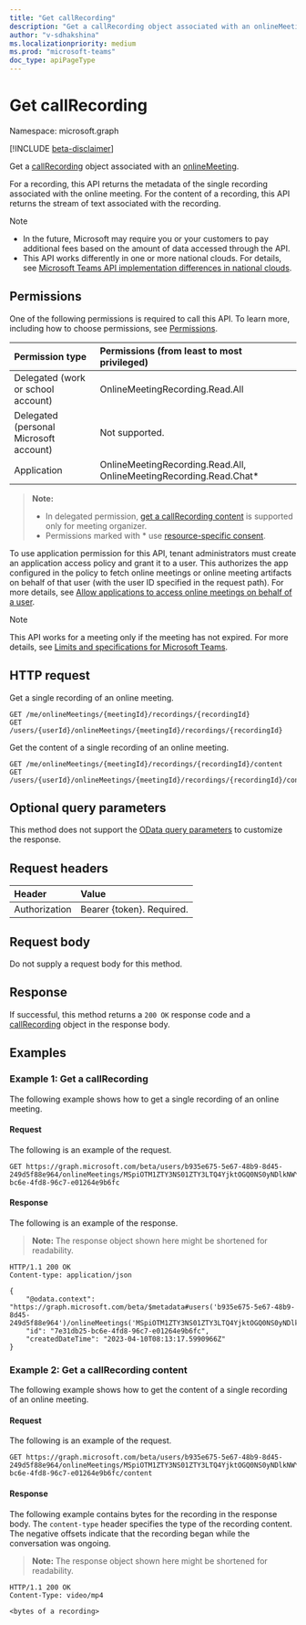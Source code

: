 ```yaml
---
title: "Get callRecording"
description: "Get a callRecording object associated with an onlineMeeting."
author: "v-sdhakshina"
ms.localizationpriority: medium
ms.prod: "microsoft-teams"
doc_type: apiPageType
---
```


# Get callRecording

Namespace: microsoft.graph

[!INCLUDE [beta-disclaimer](../../includes/beta-disclaimer.md)]

Get a [callRecording](../resources/callrecording.md) object associated with an [onlineMeeting](../resources/onlinemeeting.md).

For a recording, this API returns the metadata of the single recording associated with the online meeting. For the content of a recording, this API returns the stream of text associated with the recording.

> [!NOTE]
>
> * In the future, Microsoft may require you or your customers to pay additional fees based on the amount of data accessed through the API.
> * This API works differently in one or more national clouds. For details, see [Microsoft Teams API implementation differences in national clouds](/graph/teamwork-national-cloud-differences).

## Permissions

One of the following permissions is required to call this API. To learn more, including how to choose permissions, see [Permissions](/graph/permissions-reference).

| Permission type                        | Permissions (from least to most privileged)                        |
|:---------------------------------------|:-------------------------------------------------------------------|
| Delegated (work or school account)     | OnlineMeetingRecording.Read.All                                    |
| Delegated (personal Microsoft account) | Not supported.                                                     |
| Application                            | OnlineMeetingRecording.Read.All, OnlineMeetingRecording.Read.Chat* |

> **Note:**
>
> * In delegated permission, [get a callRecording content](#example-2-get-a-callrecording-content) is supported only for meeting organizer.
> * Permissions marked with * use [resource-specific consent](/microsoftteams/platform/graph-api/rsc/resource-specific-consent).

To use application permission for this API, tenant administrators must create an application access policy and grant it to a user. This authorizes the app configured in the policy to fetch online meetings or online meeting artifacts on behalf of that user (with the user ID specified in the request path). For more details, see [Allow applications to access online meetings on behalf of a user](/graph/cloud-communication-online-meeting-application-access-policy).

> [!NOTE]
> This API works for a meeting only if the meeting has not expired. For more details, see [Limits and specifications for Microsoft Teams](/microsoftteams/limits-specifications-teams#meeting-expiration).

## HTTP request

Get a single recording of an online meeting.

```http
GET /me/onlineMeetings/{meetingId}/recordings/{recordingId}
GET /users/{userId}/onlineMeetings/{meetingId}/recordings/{recordingId}
```

Get the content of a single recording of an online meeting.

```http
GET /me/onlineMeetings/{meetingId}/recordings/{recordingId}/content
GET /users/{userId}/onlineMeetings/{meetingId}/recordings/{recordingId}/content
```

## Optional query parameters

This method does not support the [OData query parameters](/graph/query-parameters) to customize the response.

## Request headers

| Header       | Value |
|:---------------|:--------|
| Authorization  | Bearer {token}. Required.  |

## Request body

Do not supply a request body for this method.

## Response

If successful, this method returns a `200 OK` response code and a [callRecording](../resources/callrecording.md) object in the response body.

## Examples

### Example 1: Get a callRecording

The following example shows how to get a single recording of an online meeting.

#### Request

The following is an example of the request.

<!-- {
  "blockType": "request",
  "name": "get_callRecording",
  "sampleKeys": ["b935e675-5e67-48b9-8d45-249d5f88e964", "MSpiOTM1ZTY3NS01ZTY3LTQ4YjktOGQ0NS0yNDlkNWY4OGU5NjQqMCoqMTk6bWVldGluZ19ZbU0zTnpJNU9USXRZakU0WlMwME1tUTNMVGt6TVRRdFkyWm1PRGRtWmpsaVptRTNAdGhyZWFkLnYy", "7e31db25-bc6e-4fd8-96c7-e01264e9b6fc"]
}
-->
``` http
GET https://graph.microsoft.com/beta/users/b935e675-5e67-48b9-8d45-249d5f88e964/onlineMeetings/MSpiOTM1ZTY3NS01ZTY3LTQ4YjktOGQ0NS0yNDlkNWY4OGU5NjQqMCoqMTk6bWVldGluZ19ZbU0zTnpJNU9USXRZakU0WlMwME1tUTNMVGt6TVRRdFkyWm1PRGRtWmpsaVptRTNAdGhyZWFkLnYy/recordings/7e31db25-bc6e-4fd8-96c7-e01264e9b6fc
```

#### Response

The following is an example of the response.

> **Note:** The response object shown here might be shortened for readability.

<!-- {
  "blockType": "response",
  "truncated": true,
  "@odata.type": "microsoft.graph.callRecording"
}
-->
```http
HTTP/1.1 200 OK
Content-type: application/json

{
    "@odata.context": "https://graph.microsoft.com/beta/$metadata#users('b935e675-5e67-48b9-8d45-249d5f88e964')/onlineMeetings('MSpiOTM1ZTY3NS01ZTY3LTQ4YjktOGQ0NS0yNDlkNWY4OGU5NjQqMCoqMTk6bWVldGluZ19ZbU0zTnpJNU9USXRZakU0WlMwME1tUTNMVGt6TVRRdFkyWm1PRGRtWmpsaVptRTNAdGhyZWFkLnYy')/recordings/$entity",
    "id": "7e31db25-bc6e-4fd8-96c7-e01264e9b6fc",
    "createdDateTime": "2023-04-10T08:13:17.5990966Z"
}
```

### Example 2: Get a callRecording content

The following example shows how to get the content of a single recording of an online meeting.

#### Request

The following is an example of the request.

<!-- {
  "blockType": "request",
  "name": "get_callRecording_content",
  "sampleKeys": ["b935e675-5e67-48b9-8d45-249d5f88e964", "MSpiOTM1ZTY3NS01ZTY3LTQ4YjktOGQ0NS0yNDlkNWY4OGU5NjQqMCoqMTk6bWVldGluZ19ZbU0zTnpJNU9USXRZakU0WlMwME1tUTNMVGt6TVRRdFkyWm1PRGRtWmpsaVptRTNAdGhyZWFkLnYy", "7e31db25-bc6e-4fd8-96c7-e01264e9b6fc"]
}
-->
``` http
GET https://graph.microsoft.com/beta/users/b935e675-5e67-48b9-8d45-249d5f88e964/onlineMeetings/MSpiOTM1ZTY3NS01ZTY3LTQ4YjktOGQ0NS0yNDlkNWY4OGU5NjQqMCoqMTk6bWVldGluZ19ZbU0zTnpJNU9USXRZakU0WlMwME1tUTNMVGt6TVRRdFkyWm1PRGRtWmpsaVptRTNAdGhyZWFkLnYy/recordings/7e31db25-bc6e-4fd8-96c7-e01264e9b6fc/content
```

#### Response

The following example contains bytes for the recording in the response body. The `content-type` header specifies the type of the recording content. The negative offsets indicate that the recording began while the conversation was ongoing.

> **Note:** The response object shown here might be shortened for readability.
<!-- {
  "blockType": "response",
  "truncated": true, 
  "@odata.type": "stream"
}
-->
```http
HTTP/1.1 200 OK
Content-Type: video/mp4

<bytes of a recording>
```
